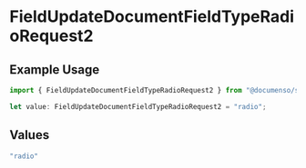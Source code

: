 # FieldUpdateDocumentFieldTypeRadioRequest2

## Example Usage

```typescript
import { FieldUpdateDocumentFieldTypeRadioRequest2 } from "@documenso/sdk-typescript/models/operations";

let value: FieldUpdateDocumentFieldTypeRadioRequest2 = "radio";
```

## Values

```typescript
"radio"
```
